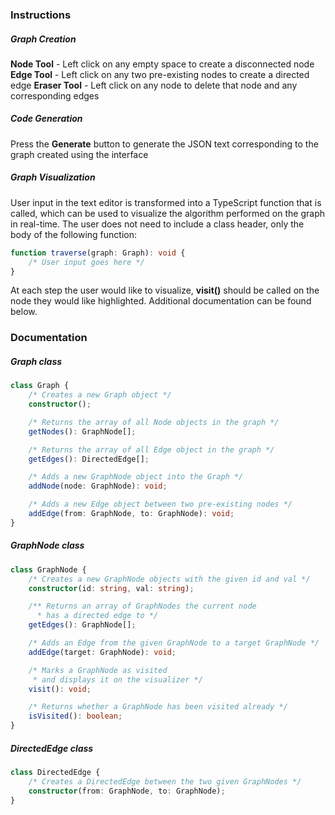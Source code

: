 ### Instructions
##### Graph Creation
**Node Tool** - Left click on any empty space to create a disconnected node
**Edge Tool** - Left click on any two pre-existing nodes to create a directed edge
**Eraser Tool** - Left click on any node to delete that node and any corresponding edges
##### Code Generation
Press the **Generate** button to generate the JSON text corresponding to the graph created using the interface
##### Graph Visualization
User input in the text editor is transformed into a TypeScript function that is called, which can be used to visualize the algorithm performed on the graph in real-time. The user does not need to include a class header, only the body of the following function:

``` ts
function traverse(graph: Graph): void {
	/* User input goes here */
}
```

At each step the user would like to visualize, **visit()** should be called on the node they would like highlighted. Additional documentation can be found below.
### Documentation
##### Graph class
``` ts
class Graph {
	/* Creates a new Graph object */
	constructor();

	/* Returns the array of all Node objects in the graph */
	getNodes(): GraphNode[];

	/* Returns the array of all Edge object in the graph */
	getEdges(): DirectedEdge[];

	/* Adds a new GraphNode object into the Graph */
	addNode(node: GraphNode): void;

	/* Adds a new Edge object between two pre-existing nodes */
	addEdge(from: GraphNode, to: GraphNode): void;
}
```

##### GraphNode class
``` ts
class GraphNode {
	/* Creates a new GraphNode objects with the given id and val */
	constructor(id: string, val: string);

	/** Returns an array of GraphNodes the current node 
	  * has a directed edge to */
	getEdges(): GraphNode[];

	/* Adds an Edge from the given GraphNode to a target GraphNode */
	addEdge(target: GraphNode): void;

	/* Marks a GraphNode as visited 
	 * and displays it on the visualizer */
	visit(): void;

	/* Returns whether a GraphNode has been visited already */
	isVisited(): boolean;
}
```

##### DirectedEdge class
``` ts
class DirectedEdge {
	/* Creates a DirectedEdge between the two given GraphNodes */
	constructor(from: GraphNode, to: GraphNode);
}
```